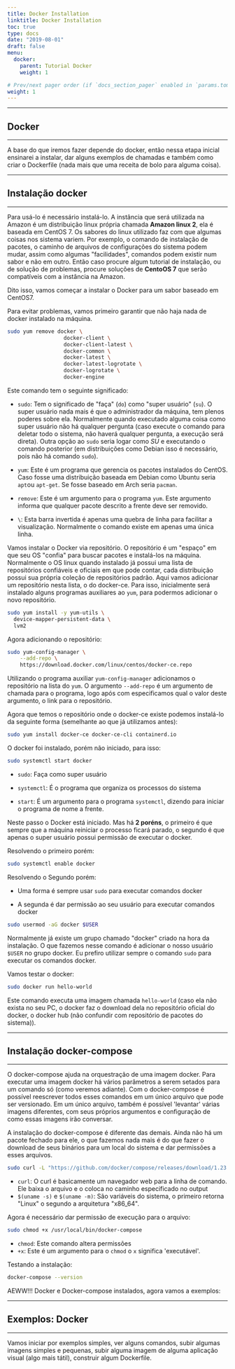 ```yaml
---
title: Docker Installation
linktitle: Docker Installation
toc: true
type: docs
date: "2019-08-01"
draft: false
menu:
  docker:
    parent: Tutorial Docker
    weight: 1

# Prev/next pager order (if `docs_section_pager` enabled in `params.toml`)
weight: 1
---
```



***
## Docker
***

A base do que iremos fazer depende do docker, então nessa etapa inicial ensinarei a instalar, dar alguns exemplos de chamadas e também como criar o Dockerfile (nada mais que uma receita de bolo para alguma coisa).

***
## Instalação docker
***

Para usá-lo é necessário instalá-lo. A instância que será utilizada na Amazon é um distribuição linux própria chamada **Amazon linux 2**, ela é baseada em CentOS 7. Os sabores do linux utilizado faz com que algumas coisas nos sistema variem. Por exemplo, o comando de instalação de pacotes, o caminho de arquivos de configurações do sistema podem mudar, assim como algumas "facilidades", comandos podem existir num sabor e não em outro. Então caso procure algum tutorial de instalação, ou de solução de problemas, procure soluções de **CentoOS 7** que serão compatíveis com a instância na Amazon.

Dito isso, vamos começar a instalar o Docker para um sabor baseado em CentOS7.

Para evitar problemas, vamos primeiro garantir que não haja nada de docker instalado na máquina.

```sh
sudo yum remove docker \
                  docker-client \
                  docker-client-latest \
                  docker-common \
                  docker-latest \
                  docker-latest-logrotate \
                  docker-logrotate \
                  docker-engine
```

Este comando tem o seguinte significado:

- `sudo`: Tem o significado de "faça" (`do`) como "super usuário" (`su`). O super usuário nada mais é que o administrador da máquina, tem plenos poderes sobre ela. Normalmente quando executado alguma coisa como super usuário não há qualquer pergunta (caso execute o comando para deletar todo o sistema, não haverá qualquer pergunta, a execução será direta). Outra opção ao `sudo` seria logar como *SU* e executando o comando posterior (em distribuições como Debian isso é necessário, pois não há comando `sudo`).

- `yum`: Este é um programa que gerencia os pacotes instalados do CentOS. Caso fosse uma distribuição baseada em Debian como Ubuntu seria `apt`ou `apt-get`. Se fosse baseado em Arch seria `pacman`.

- `remove`: Este é um argumento para o programa `yum`. Este argumento informa que qualquer pacote descrito a frente deve ser removido.
- `\`: Esta barra invertida é apenas uma quebra de linha para facilitar a visualização. Normalmente o comando existe em apenas uma única linha.

Vamos instalar o Docker via repositório. O repositório é um "espaço" em que seu OS "confia" para buscar pacotes e instalá-los na máquina. Normalmente o OS linux quando instalado já possui uma lista de repositórios confiáveis e oficiais em que pode contar, cada distribuição possui sua própria coleção de repositórios padrão. Aqui vamos adicionar um repositório nesta lista, o do docker-ce. Para isso, inicialmente será instalado alguns programas auxiliares ao `yum`, para podermos adicionar o novo repositório.


```sh
sudo yum install -y yum-utils \
  device-mapper-persistent-data \
  lvm2
```

Agora adicionando o repositório:


```sh
sudo yum-config-manager \
    --add-repo \
    https://download.docker.com/linux/centos/docker-ce.repo
```

Utilizando o programa auxiliar `yum-config-manager` adicionamos o repositório na lista do `yum`. O argumento `--add-repo` é um argumento de chamada para o programa, logo após com especificamos qual o valor deste argumento, o link para o repositório.

Agora que temos o repositório onde o docker-ce existe podemos instalá-lo da seguinte forma (semelhante ao que já utilizamos antes):


```sh
sudo yum install docker-ce docker-ce-cli containerd.io
```

O docker foi instalado, porém não iniciado, para isso:


```sh
sudo systemctl start docker
```

- `sudo`: Faça como super usuário

- `systemctl`: É o programa que organiza os processos do sistema

- `start`: É um argumento para o programa `systemctl`, dizendo para iniciar o programa de nome a frente.

Neste passo o Docker está iniciado. Mas há **2 poréns**, o primeiro é que sempre que a máquina reiniciar o processo ficará parado, o segundo é que apenas o super usuário possui permissão de executar o docker.

Resolvendo o primeiro porém:


```sh
sudo systemctl enable docker
```

Resolvendo o Segundo porém:

- Uma forma é sempre usar `sudo` para executar comandos docker

- A segunda é dar permissão ao seu usuário para executar comandos docker


```sh
sudo usermod -aG docker $USER
```

Normalmente já existe um grupo chamado "docker" criado na hora da instalação. O que fazemos nesse comando é adicionar o nosso usuário `$USER` no grupo docker. Eu prefiro utilizar sempre o comando `sudo` para executar os comandos docker.

Vamos testar o docker:


```sh
sudo docker run hello-world
```

Este comando executa uma imagem chamada `hello-world` (caso ela não exista no seu PC, o docker faz o download dela no repositório oficial do docker, o docker hub (não confundir com repositório de pacotes do sistema)).

***
## Instalação docker-compose
***

O docker-compose ajuda na orquestração de uma imagem docker. Para executar uma imagem docker há vários parâmetros a serem setados para um comando só (como veremos adiante). Com o docker-compose é possível reescrever todos esses comandos em um único arquivo que pode ser versionado. Em um único arquivo, também é possível 'levantar' várias imagens diferentes, com seus próprios argumentos e configuração de como essas imagens irão conversar.

A instalação do docker-compose é diferente das demais. Ainda não há um pacote fechado para ele, o que fazemos nada mais é do que fazer o download de seus binários para um local do sistema e dar permissões a esses arquivos.


```sh
sudo curl -L "https://github.com/docker/compose/releases/download/1.23.2/docker-compose-$(uname -s)-$(uname -m)" -o /usr/local/bin/docker-compose
```

- `curl`: O curl é basicamente um navegador web para a linha de comando. Ele baixa o arquivo e o coloca no caminho especificado no output
- `$(uname -s)` e `$(uname -m)`: São variáveis do sistema, o primeiro retorna "Linux" o segundo  a arquitetura "x86_64".

Agora é necessário dar permissão de execução para o arquivo:


```sh
sudo chmod +x /usr/local/bin/docker-compose
```

- `chmod`: Este comando altera permissões
- `+x`: Este é um argumento para o `chmod` o `x` significa 'executável'.


Testando a instalação:


```sh
docker-compose --version
```

AEWW!!! Docker e Docker-compose instalados, agora vamos a exemplos:

***
## Exemplos: Docker
***

Vamos iniciar por exemplos simples, ver alguns comandos, subir algumas imagens simples e pequenas, subir alguma imagem de alguma aplicação visual (algo mais tátil), construir algum Dockerfile.

<br><br>

